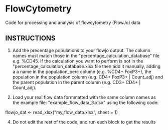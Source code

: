 # FlowCytometry
Code for processing and analysis of flowcytometry (FlowJo) data 

## INSTRUCTIONS 

1. Add the precentage populations to your flowjo output. The column names must match those in the "percentage_calculation_database" file e.g. %CD45. 
If the calculation you want to perform is not in the "percentage_calculation_database.xlsx file then add it manually, 
adding a a name in the population_perc column (e.g. %CD4+ FoxP3+), the population in the population column (e.g. CD4+ FoxP3+ | Count_adj) 
and the parent population in the parent column (e.g. CD3+ CD4+ | Count_adj).


2. Load your real flow data formmatted with the same column names as the example file: "example_flow_data_3.xlsx" using the following code: 

flowjo_dat <- read_xlsx("my_flow_data.xlsx", sheet = 1)

4. Do not edit the rest of the code, and run each block to get the results